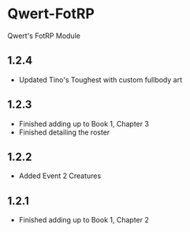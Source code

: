 # Qwert-FotRP
Qwert's FotRP Module

## 1.2.4
- Updated Tino's Toughest with custom fullbody art

## 1.2.3
- Finished adding up to Book 1, Chapter 3
- Finished detailing the roster

## 1.2.2
- Added Event 2 Creatures

## 1.2.1
- Finished adding up to Book 1, Chapter 2